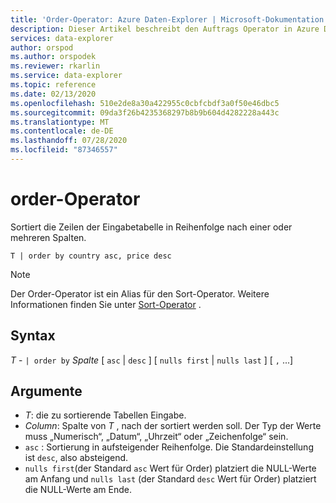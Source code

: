 ```yaml
---
title: 'Order-Operator: Azure Daten-Explorer | Microsoft-Dokumentation'
description: Dieser Artikel beschreibt den Auftrags Operator in Azure Daten-Explorer.
services: data-explorer
author: orspod
ms.author: orspodek
ms.reviewer: rkarlin
ms.service: data-explorer
ms.topic: reference
ms.date: 02/13/2020
ms.openlocfilehash: 510e2de8a30a422955c0cbfcbdf3a0f50e46dbc5
ms.sourcegitcommit: 09da3f26b4235368297b8b9b604d4282228a443c
ms.translationtype: MT
ms.contentlocale: de-DE
ms.lasthandoff: 07/28/2020
ms.locfileid: "87346557"
---
```

# <a name="order-operator"></a>order-Operator 

Sortiert die Zeilen der Eingabetabelle in Reihenfolge nach einer oder mehreren Spalten.

```kusto
T | order by country asc, price desc
```

> [!NOTE]
> Der Order-Operator ist ein Alias für den Sort-Operator. Weitere Informationen finden Sie unter [Sort-Operator](sortoperator.md) .

## <a name="syntax"></a>Syntax

*T* - `| order by` *Spalte* [ `asc`  |  `desc` ] [ `nulls first`  |  `nulls last` ] [ `,` ...]

## <a name="arguments"></a>Argumente

* *T*: die zu sortierende Tabellen Eingabe.
* *Column*: Spalte von *T* , nach der sortiert werden soll. Der Typ der Werte muss „Numerisch“, „Datum“, „Uhrzeit“ oder „Zeichenfolge“ sein.
* `asc` : Sortierung in aufsteigender Reihenfolge. Die Standardeinstellung ist `desc`, also absteigend.
* `nulls first`(der Standard `asc` Wert für Order) platziert die NULL-Werte am Anfang und `nulls last` (der Standard `desc` Wert für Order) platziert die NULL-Werte am Ende.

